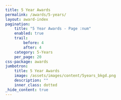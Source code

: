 ```yaml
---
title: 5 Year Awards
permalink: /awards/5-years/
layout: award-index
pagination:
    title: "5 Year Awards - Page :num"
    enabled: true
    trail:
        before: 4
        after: 4
    category: 5-Years
    per_page: 20
css-package: awards
jumbotron:
    title: 5 Year Awards
    image: /assets/images/content/5years_bkgd.png
    description: ""
    inner_class: dotted
_hide_content: true
---
```

